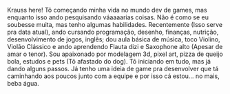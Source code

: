 Krauss here!
  Tô começando minha vida no mundo dev de games, mas enquanto isso ando pesquisando váaaaarias coisas. Não é como se eu soubesse muita, mas tenho algumas habilidades.
  Recentemente (Isso serve pra data atual), ando cursando programação, desenho, finanças, nutrição, desenvolvimento de jogos, inglês; dou aula básica de música, toco
Violino, Violão Clássico e ando aprendendo Flauta dizi e Saxophone alto (Apesar de amar o tenor). 
  Sou apaixonado por modelagem 3d, pixel art, pizza de queijo bola, estudos e pets (Tô afastado do dog). 
Tô iniciando em tudo, mas já dando alguns passos. Já tenho uma ideia de game pra desenvolver que tá caminhando aos poucos junto com a equipe e por isso cá estou... no
mais, beba água.
